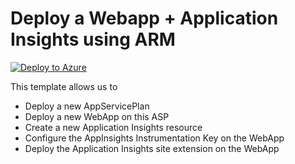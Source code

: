# Deploy a Webapp + Application Insights using ARM


[![Deploy to Azure](https://aka.ms/deploytoazurebutton)](https://portal.azure.com/#create/Microsoft.Template/uri/https%3A%2F%2Fraw.githubusercontent.com%2Fmehul-birari%2Fsample-arm-templates%2Fmaster%2Fapi-management-logic-app%2Fazuredeploy.json)  

This template allows us to 
- Deploy a new AppServicePlan
- Deploy a new WebApp on this ASP
- Create a new Application Insights resource
- Configure the AppInsights Instrumentation Key on the WebApp
- Deploy the Application Insights site extension on the WebApp


 